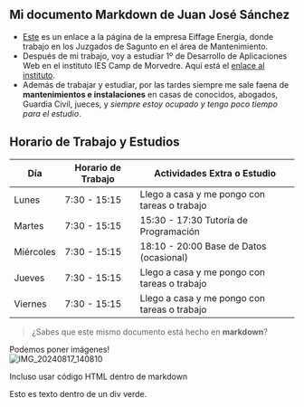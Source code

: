## Mi documento Markdown de Juan José Sánchez

* [Este](https://eiffage.es/) es un enlace a la página de la empresa Eiffage Energía, donde trabajo en los Juzgados de Sagunto en el área de Mantenimiento.
* Después de mi trabajo, voy a estudiar 1º de Desarrollo de Aplicaciones Web en el instituto IES Camp de Morvedre. Aquí está el [enlace al instituto](https://portal.edu.gva.es/iescamp/va/centre/).
* Además de trabajar y estudiar, por las tardes siempre me sale faena de **mantenimientos e instalaciones** en casas de conocidos, abogados, Guardia Civil, jueces, y *siempre estoy ocupado y tengo poco tiempo para el estudio*.

## Horario de Trabajo y Estudios

| Día         | Horario de Trabajo       | Actividades Extra o Estudio                  |
|-------------|--------------------------|----------------------------------------------|
| Lunes       | 7:30 - 15:15             | Llego a casa y me pongo con tareas o trabajo |
| Martes      | 7:30 - 15:15             | 15:30 - 17:30 Tutoría de Programación        |
| Miércoles   | 7:30 - 15:15             | 18:10 - 20:00 Base de Datos (ocasional)      |
| Jueves      | 7:30 - 15:15             | Llego a casa y me pongo con tareas o trabajo |
| Viernes     | 7:30 - 15:15             | Llego a casa y me pongo con tareas o trabajo |

> ¿Sabes que este mismo documento está hecho en **markdown**?

Podemos poner imágenes!  
![IMG_20240817_140810](https://github.com/user-attachments/assets/80218d31-e480-4426-b833-b3667d6dddf4)

Incluso usar código HTML dentro de markdown

<div class="recuadro-verde">
    Esto es texto dentro de un div verde.
</div>


